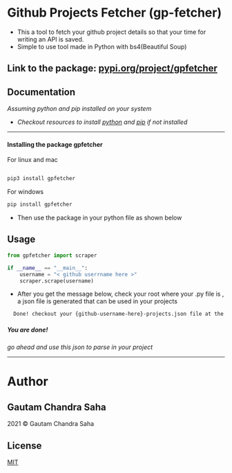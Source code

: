 # Github Projects Fetcher  (gp-fetcher)

- This a tool to fetch your github project details so that your time for writing an API is saved.
- Simple to use tool made in Python with bs4(Beautiful Soup)

## Link to the package: [pypi.org/project/gpfetcher](https://pypi.org/project/gpfetcher/)

## Documentation


*Assuming python and pip installed on your system*

- *Checkout resources to install [python](https://www.python.org/downloads/) and [pip](https://packaging.python.org/tutorials/installing-packages/) if not installed*

___
#### Installing the package gpfetcher

For linux and mac
```bash

pip3 install gpfetcher
```


For windows
```bash
pip install gpfetcher 
```


- Then use the package in your python file as shown below 

## Usage

```python
from gpfetcher import scraper

if __name__ == "__main__":
    username = "< github userrname here >"
    scraper.scrape(username)
```

- After you get the message below, check your root where your .py file is , a json file is generated that can be used in your projects

```bash
  Done! checkout your {github-username-here}-projects.json file at the root of this project directory
```
##### You are done!

*go ahead and use this json to parse in your project*

___
# Author
## Gautam Chandra Saha

2021 &copy; Gautam Chandra Saha
## License

[MIT](https://choosealicense.com/licenses/mit/)

  
